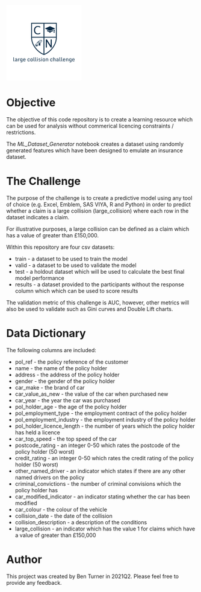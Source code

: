 ![ml_dataset_creation](misc/lcc.png)

# Objective
The objective of this code repository is to create a learning resource which can be used for analysis without commerical licencing constraints / restrictions.

The *ML_Dataset_Generator* notebook creates a dataset using randomly generated features which have been designed to emulate an insurance dataset.

# The Challenge
The purpose of the challenge is to create a predictive model using any tool of choice (e.g. Excel, Emblem, SAS VIYA, R and Python) in order to predict whether a claim is a large collision (large_collision) where each row in the dataset indicates a claim. 

For illustrative purposes, a large collision can be defined as a claim which has a value of greater than £150,000. 

Within this repository are four csv datasets: 

* train - a dataset to be used to train the model
* valid - a dataset to be used to validate the model
* test - a holdout dataset which will be used to calculate the best final model performance 
* results - a dataset provided to the participants without the response column which which can be used to score results

The validation metric of this challenge is AUC, however, other metrics will also be used to validate such as Gini curves and Double Lift charts.

# Data Dictionary

The following columns are included:

* pol_ref - the policy reference of the customer
* name - the name of the policy holder
* address - the address of the policy holder
* gender - the gender of the policy holder
* car_make - the brand of car
* car_value_as_new - the value of the car when purchased new
* car_year - the year the car was purchased
* pol_holder_age - the age of the policy holder
* pol_employment_type - the employment contract of the policy holder
* pol_employment_industry - the employment industry of the policy holder
* pol_holder_licence_length - the number of years which the policy holder has held a licence
* car_top_speed - the top speed of the car
* postcode_rating - an integer 0-50 which rates the postcode of the policy holder (50 worst) 
* credit_rating - an integer 0-50 which rates the credit rating of the policy holder (50 worst)
* other_named_driver - an indicator which states if there are any other named drivers on the policy
* criminal_convictions - the number of criminal convisions which the policy holder has
* car_modified_indicator - an indicator stating whether the car has been modified
* car_colour - the colour of the vehicle
* collision_date - the date of the collision
* collision_description - a description of the conditions
* large_collision - an indicator which has the value 1 for claims which have a value of greater than £150,000 

# Author
This project was created by Ben Turner in 2021Q2. Please feel free to provide any feedback.